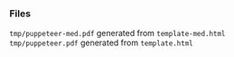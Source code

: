 ### Files
`tmp/puppeteer-med.pdf` generated from `template-med.html`
`tmp/puppeteer.pdf` generated from `template.html`